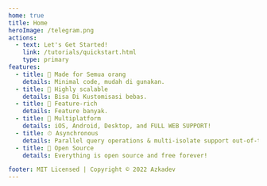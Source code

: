 ```yaml
---
home: true
title: Home
heroImage: /telegram.png
actions:
  - text: Let's Get Started!
    link: /tutorials/quickstart.html
    type: primary
features:
  - title: 💙 Made for Semua orang
    details: Minimal code, mudah di gunakan.
  - title: 🚀 Highly scalable
    details: Bisa Di Kustomisasi bebas.
  - title: 🍭 Feature-rich
    details: Feature banyak.
  - title: 📱 Multiplatform
    details: iOS, Android, Desktop, and FULL WEB SUPPORT!
  - title: ⏱ Asynchronous
    details: Parallel query operations & multi-isolate support out-of-the-box
  - title: 🦄 Open Source
    details: Everything is open source and free forever!

footer: MIT Licensed | Copyright © 2022 Azkadev
---
```

